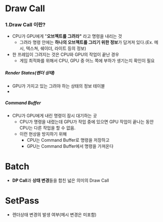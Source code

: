 
# Draw Call

### 1.Draw Call 이란?
- CPU가 GPU에게 "**오브젝트를 그려라"** 라고 명령을 내리는 것
  - 그려라 명령 안에는 **하나의 오브젝트를 그리기 위한 정보**가 담겨져 있다.(Ex. 메시, 텍스쳐, 쉐이더, 라이트 등의 정보)
- 한 프레임이 그려지는 것은 CPU와 GPU의 작업이 끝난 경우
  - 게임 최적화를 위해서 CPU, GPU 중 어느 쪽에 부하가 생기는지 확인이 필요

##### Render States(렌더 상태)
- GPU가 가지고 있는 그려야 하는 상태의 정보 테이블
- 

##### Command Buffer
- CPU가 GPU에게 내린 명령이 잠시 대기하는 곳
  - CPU가 명령을 내렸는데 GPU가 작업 중에 있으면 GPU 작업이 끝나는 동안 CPU는 다른 작업을 할 수 없음.
  - 이런 현상을 방지하기 위해 
    - CPU는 Command Buffer로 명령을 저장하고
    - GPU는 Command Buffer에서 명령을 가져온다


# Batch
- **DP Call**과 **상태 변경**들을 합친 넓은 의미의 Draw Call

# SetPass
- 렌더상태 변경의 발생 여부(메시 변경은 미포함)
